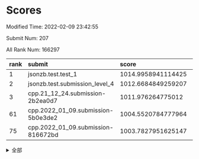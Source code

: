 # Scores

Modified Time: 2022-02-09 23:42:55

Submit Num: 207

All Rank Num: 166297

| rank |               submit               |       score        |       sigma        | pk_num |
| :--- | :--------------------------------- | :----------------- | :----------------- | :----- |
| 1    | jsonzb.test.test_1                 | 1014.9958941114425 | 0.847756925428621  | 3215   |
| 2    | jsonzb.test.submission_level_4     | 1012.6684849259207 | 0.7887640076148936 | 3214   |
| 3    | cpp.21_12_24.submission-2b2ea0d7   | 1011.976264775012  | 0.7971903962036204 | 3214   |
| 61   | cpp.2022_01_09.submission-5b0e3de2 | 1004.5520784777964 | 0.7151822494918136 | 3212   |
| 75   | cpp.2022_01_09.submission-816672bd | 1003.7827951625147 | 0.7201068854647547 | 3214   |


<details>
<summary>全部</summary>

| rank |                 submit                 |       score        |       sigma        | pk_num |
| :--- | :------------------------------------- | :----------------- | :----------------- | :----- |
| 1    | jsonzb.test.test_1                     | 1014.9958941114425 | 0.847756925428621  | 3215   |
| 2    | jsonzb.test.submission_level_4         | 1012.6684849259207 | 0.7887640076148936 | 3214   |
| 3    | cpp.21_12_24.submission-2b2ea0d7       | 1011.976264775012  | 0.7971903962036204 | 3214   |
| 4    | gobigger.level_3.submission_level_3_46 | 1011.4333825669611 | 0.7787943879691835 | 3214   |
| 5    | gobigger.level_3.submission_level_3_19 | 1011.3398848362652 | 0.8089088109190343 | 3216   |
| 6    | gobigger.level_3.submission_level_3_36 | 1011.2703161337558 | 0.7685042441607112 | 3211   |
| 7    | gobigger.level_3.submission_level_3_7  | 1011.2185632298401 | 0.793070342686994  | 3215   |
| 8    | gobigger.level_3.submission_level_3_32 | 1011.1188816074439 | 0.7807861733953492 | 3216   |
| 9    | gobigger.level_3.submission_level_3_22 | 1010.9671576422907 | 0.7708454935523207 | 3215   |
| 10   | gobigger.level_3.submission_level_3_0  | 1010.8777829339929 | 0.779905013431007  | 3211   |
| 11   | gobigger.level_3.submission_level_3_41 | 1010.7633807107483 | 0.7599875919951397 | 3212   |
| 12   | gobigger.level_3.submission_level_3_26 | 1010.7573070871692 | 0.7771615945477861 | 3217   |
| 13   | gobigger.level_3.submission_level_3_31 | 1010.6814501807821 | 0.776732041490896  | 3212   |
| 14   | gobigger.level_3.submission_level_3_24 | 1010.4477963924313 | 0.7598555467601962 | 3215   |
| 15   | gobigger.level_3.submission_level_3_1  | 1010.4229267360082 | 0.760113924440282  | 3220   |
| 16   | gobigger.level_3.submission_level_3_43 | 1010.4156835252242 | 0.7621296371240301 | 3218   |
| 17   | gobigger.level_3.submission_level_3_11 | 1010.3858649906408 | 0.7604944225252833 | 3211   |
| 18   | gobigger.level_3.submission_level_3_12 | 1010.3682417201239 | 0.7586971491818629 | 3217   |
| 19   | gobigger.level_3.submission_level_3_42 | 1010.3665204621516 | 0.7713161296267868 | 3211   |
| 20   | gobigger.level_3.submission_level_3_28 | 1010.3476159120019 | 0.770968489925449  | 3211   |
| 21   | gobigger.level_3.submission_level_3_34 | 1010.2277497091098 | 0.7483915691942153 | 3215   |
| 22   | gobigger.level_3.submission_level_3_29 | 1010.1813435852913 | 0.7749770119051281 | 3214   |
| 23   | gobigger.level_3.submission_level_3_48 | 1010.1529189120777 | 0.7679987411805684 | 3215   |
| 24   | gobigger.level_3.submission_level_3_15 | 1010.0461427981987 | 0.7662232146006446 | 3214   |
| 25   | gobigger.level_3.submission_level_3_30 | 1010.0152270576714 | 0.7760111974627011 | 3215   |
| 26   | gobigger.level_3.submission_level_3_47 | 1009.9864862087179 | 0.7413733929926584 | 3205   |
| 27   | gobigger.level_3.submission_level_3_8  | 1009.9605376370744 | 0.7533260917674531 | 3211   |
| 28   | gobigger.level_3.submission_level_3_39 | 1009.9378928440312 | 0.7691971589311521 | 3214   |
| 29   | gobigger.level_3.submission_level_3_40 | 1009.9140396514097 | 0.7540708221363507 | 3214   |
| 30   | gobigger.level_3.submission_level_3_37 | 1009.8721698187801 | 0.7690879161185367 | 3215   |
| 31   | gobigger.level_3.submission_level_3_5  | 1009.8527636546256 | 0.753701806103305  | 3215   |
| 32   | gobigger.level_3.submission_level_3_10 | 1009.8299421380426 | 0.7694171393344966 | 3219   |
| 33   | gobigger.level_3.submission_level_3_2  | 1009.7766048075886 | 0.7491635918923963 | 3210   |
| 34   | gobigger.level_3.submission_level_3_27 | 1009.7515109718125 | 0.7675733484264031 | 3206   |
| 35   | gobigger.level_3.submission_level_3_6  | 1009.74929886971   | 0.7550815284201015 | 3211   |
| 36   | gobigger.level_3.submission_level_3_21 | 1009.7025437188776 | 0.748884186620462  | 3213   |
| 37   | gobigger.level_3.submission_level_3_38 | 1009.6885504710393 | 0.7553826397338299 | 3208   |
| 38   | gobigger.level_3.submission_level_3_23 | 1009.6873907028427 | 0.7489192886780401 | 3216   |
| 39   | gobigger.level_3.submission_level_3_45 | 1009.6605641849391 | 0.7158486186556154 | 3215   |
| 40   | gobigger.level_3.submission_level_3_20 | 1009.5784951713446 | 0.7702808531078911 | 3211   |
| 41   | gobigger.level_3.submission_level_3_9  | 1009.5011535754503 | 0.7359806400256804 | 3214   |
| 42   | gobigger.level_3.submission_level_3_35 | 1009.494996325979  | 0.7477348814050797 | 3213   |
| 43   | gobigger.level_3.submission_level_3_16 | 1009.489368350825  | 0.7734535983871793 | 3210   |
| 44   | gobigger.level_3.submission_level_3_3  | 1009.2935160716873 | 0.7432939311284754 | 3209   |
| 45   | gobigger.level_3.submission_level_3_18 | 1009.2472500719911 | 0.7605608501831727 | 3216   |
| 46   | gobigger.level_3.submission_level_3_14 | 1009.1484557029081 | 0.7600110895770623 | 3216   |
| 47   | gobigger.level_3.submission_level_3_17 | 1009.1142612815023 | 0.76191094438589   | 3212   |
| 48   | gobigger.level_3.submission_level_3_25 | 1009.0144888640892 | 0.7609854070967693 | 3207   |
| 49   | gobigger.level_3.submission_level_3_33 | 1008.9543341034936 | 0.743976592849363  | 3212   |
| 50   | gobigger.level_3.submission_level_3_13 | 1008.9065440641202 | 0.7416362060557753 | 3213   |
| 51   | gobigger.level_3.submission_level_3_44 | 1008.8629423008531 | 0.7532475963272321 | 3211   |
| 52   | gobigger.level_3.submission_level_3_4  | 1008.7710834462221 | 0.7446500111642989 | 3218   |
| 53   | gobigger.level_3.submission_level_3_49 | 1008.5457597182591 | 0.7437905762435986 | 3218   |
| 54   | gobigger.level_1.submission_level_1_1  | 1005.1388406690753 | 0.709334932549416  | 3215   |
| 55   | gobigger.level_1.submission_level_1_31 | 1004.8963182635213 | 0.7259056140483737 | 3215   |
| 56   | gobigger.level_1.submission_level_1_17 | 1004.7906317962642 | 0.7155576952061321 | 3216   |
| 57   | gobigger.level_1.submission_level_1_18 | 1004.7770648968077 | 0.7281027521399807 | 3214   |
| 58   | gobigger.level_1.submission_level_1_19 | 1004.7494488729733 | 0.7199988635208813 | 3215   |
| 59   | gobigger.level_1.submission_level_1_36 | 1004.7184309562417 | 0.7214670323217528 | 3211   |
| 60   | gobigger.level_1.submission_level_1_38 | 1004.6316352790353 | 0.7139257809730792 | 3215   |
| 61   | cpp.2022_01_09.submission-5b0e3de2     | 1004.5520784777964 | 0.7151822494918136 | 3212   |
| 62   | gobigger.level_1.submission_level_1_7  | 1004.3395275274494 | 0.726151555078595  | 3215   |
| 63   | gobigger.level_1.submission_level_1_41 | 1004.3299268460772 | 0.7145707123939105 | 3214   |
| 64   | gobigger.level_1.submission_level_1_49 | 1004.2959671376171 | 0.7217942682212201 | 3218   |
| 65   | gobigger.level_1.submission_level_1_48 | 1004.2453427023784 | 0.7190680381321878 | 3216   |
| 66   | gobigger.level_1.submission_level_1_33 | 1004.2259209247594 | 0.7170979510562794 | 3214   |
| 67   | gobigger.level_1.submission_level_1_21 | 1004.190601608896  | 0.7201441574348189 | 3217   |
| 68   | gobigger.level_1.submission_level_1_23 | 1004.0757817471147 | 0.7074566335482999 | 3216   |
| 69   | gobigger.level_1.submission_level_1_10 | 1004.0670676794755 | 0.718768777861856  | 3219   |
| 70   | gobigger.level_1.submission_level_1_46 | 1003.9603918165403 | 0.7202254363998907 | 3218   |
| 71   | gobigger.level_1.submission_level_1_26 | 1003.8945184993631 | 0.7173219245701622 | 3217   |
| 72   | gobigger.level_1.submission_level_1_4  | 1003.8555321466772 | 0.7275743870532212 | 3213   |
| 73   | gobigger.level_1.submission_level_1_28 | 1003.8393522974717 | 0.7205441979422663 | 3217   |
| 74   | gobigger.level_1.submission_level_1_20 | 1003.7987354732026 | 0.7233905635923475 | 3216   |
| 75   | cpp.2022_01_09.submission-816672bd     | 1003.7827951625147 | 0.7201068854647547 | 3214   |
| 76   | gobigger.level_1.submission_level_1_16 | 1003.68387407732   | 0.7094873213925783 | 3215   |
| 77   | gobigger.level_1.submission_level_1_43 | 1003.6527454917301 | 0.7223302527672478 | 3215   |
| 78   | gobigger.level_1.submission_level_1_29 | 1003.6356006536973 | 0.7177765799953345 | 3204   |
| 79   | gobigger.level_1.submission_level_1_8  | 1003.4510795356138 | 0.712849743937437  | 3209   |
| 80   | gobigger.level_1.submission_level_1_6  | 1003.3736546042607 | 0.7205107166969587 | 3213   |
| 81   | gobigger.level_1.submission_level_1_2  | 1003.2761865215793 | 0.7050026207571374 | 3217   |
| 82   | gobigger.level_1.submission_level_1_14 | 1003.2442932917669 | 0.7196846026721224 | 3212   |
| 83   | gobigger.level_1.submission_level_1_24 | 1003.1161517502018 | 0.7117798741271429 | 3218   |
| 84   | gobigger.level_1.submission_level_1_39 | 1003.055050411597  | 0.7308547019849789 | 3212   |
| 85   | gobigger.level_1.submission_level_1_3  | 1003.0476154383509 | 0.7144794061759223 | 3216   |
| 86   | gobigger.level_1.submission_level_1_25 | 1003.0129862258209 | 0.7188899330069238 | 3212   |
| 87   | gobigger.level_1.submission_level_1_12 | 1002.9934465967502 | 0.726854390294447  | 3211   |
| 88   | gobigger.level_1.submission_level_1_40 | 1002.8487573072432 | 0.7237174214616717 | 3213   |
| 89   | gobigger.level_1.submission_level_1_34 | 1002.8140698685145 | 0.7165608525261361 | 3210   |
| 90   | gobigger.level_1.submission_level_1_15 | 1002.7873224363935 | 0.714755018198024  | 3213   |
| 91   | gobigger.level_1.submission_level_1_5  | 1002.7854970562357 | 0.7221045816513759 | 3206   |
| 92   | gobigger.level_1.submission_level_1_11 | 1002.7706885456635 | 0.7182222775992562 | 3213   |
| 93   | gobigger.level_1.submission_level_1_27 | 1002.7474158597907 | 0.7169673315616794 | 3212   |
| 94   | gobigger.level_1.submission_level_1_9  | 1002.6166995589639 | 0.7133498674083242 | 3215   |
| 95   | gobigger.level_1.submission_level_1_13 | 1002.5853950660633 | 0.7029476240911264 | 3219   |
| 96   | gobigger.level_1.submission_level_1_42 | 1002.5614190626105 | 0.7164246038383724 | 3215   |
| 97   | gobigger.level_1.submission_level_1_35 | 1002.5375374754689 | 0.7131885720241012 | 3212   |
| 98   | gobigger.level_1.submission_level_1_30 | 1002.5370377618233 | 0.7226072107330637 | 3215   |
| 99   | gobigger.level_1.submission_level_1_44 | 1002.5298205065767 | 0.7268630554273882 | 3214   |
| 100  | gobigger.level_1.submission_level_1_37 | 1002.3551502021403 | 0.7093779967716398 | 3214   |
| 101  | gobigger.level_1.submission_level_1_32 | 1002.2114650624875 | 0.7085494147035366 | 3212   |
| 102  | gobigger.level_1.submission_level_1_45 | 1002.0040539360934 | 0.7103813860351168 | 3215   |
| 103  | gobigger.level_1.submission_level_1_47 | 1001.8381364758021 | 0.7091300862111773 | 3211   |
| 104  | gobigger.level_1.submission_level_1_0  | 1001.8149445821637 | 0.7174509919516845 | 3216   |
| 105  | gobigger.level_1.submission_level_1_22 | 1001.3064106518093 | 0.712320219560486  | 3215   |
| 106  | gobigger.random.submission_random_42   | 997.5264233349719  | 0.6989492504981409 | 3215   |
| 107  | gobigger.random.submission_random_27   | 997.4086722097172  | 0.7162149577140868 | 3216   |
| 108  | gobigger.random.submission_random_41   | 997.2677533910153  | 0.7018351602419969 | 3217   |
| 109  | gobigger.random.submission_random_31   | 996.9921155753973  | 0.7191286119301468 | 3212   |
| 110  | gobigger.random.submission_random_8    | 996.9676523423273  | 0.7103598387653384 | 3212   |
| 111  | gobigger.random.submission_random_16   | 996.821535924667   | 0.7081601272203428 | 3211   |
| 112  | gobigger.random.submission_random_11   | 996.8090403675017  | 0.7214184886966597 | 3209   |
| 113  | gobigger.random.submission_random_5    | 996.4755880028865  | 0.7066951357514895 | 3216   |
| 114  | gobigger.random.submission_random_29   | 996.3065678993893  | 0.7085889325415247 | 3209   |
| 115  | gobigger.random.submission_random_43   | 996.2158025345582  | 0.7076805954846326 | 3217   |
| 116  | gobigger.random.submission_random_30   | 996.1431345328903  | 0.7053699019111147 | 3217   |
| 117  | gobigger.random.submission_random_35   | 996.0478234717173  | 0.7203246788757803 | 3215   |
| 118  | gobigger.random.submission_random_34   | 996.0077908630642  | 0.7018480687162265 | 3208   |
| 119  | gobigger.random.submission_random_38   | 996.0004287223308  | 0.703840114269695  | 3209   |
| 120  | gobigger.random.submission_random_26   | 995.9673950174163  | 0.7068634052669264 | 3215   |
| 121  | gobigger.random.submission_random_0    | 995.9661280097087  | 0.7175257535204009 | 3214   |
| 122  | gobigger.random.submission_random_32   | 995.9430490225096  | 0.7113640890182551 | 3216   |
| 123  | gobigger.random.submission_random_49   | 995.9154595847216  | 0.7198851487607896 | 3209   |
| 124  | gobigger.random.submission_random_39   | 995.8784593810781  | 0.7152166268828661 | 3213   |
| 125  | gobigger.random.submission_random_1    | 995.8220752656922  | 0.7076363891914064 | 3208   |
| 126  | gobigger.random.submission_random_4    | 995.7889945820802  | 0.709514769706465  | 3214   |
| 127  | gobigger.random.submission_random_21   | 995.7824462855516  | 0.7221542099105831 | 3215   |
| 128  | gobigger.random.submission_random_12   | 995.7791862581294  | 0.7258613523503095 | 3210   |
| 129  | gobigger.random.submission_random_37   | 995.7634250756684  | 0.703110984193779  | 3216   |
| 130  | gobigger.random.submission_random_46   | 995.7568388113369  | 0.7247580760397045 | 3217   |
| 131  | gobigger.random.submission_random_14   | 995.7202887346908  | 0.7019229920050862 | 3209   |
| 132  | gobigger.random.submission_random_13   | 995.6378131916792  | 0.7152412648124062 | 3216   |
| 133  | gobigger.random.submission_random_48   | 995.6124214732729  | 0.7100762989793493 | 3213   |
| 134  | gobigger.random.submission_random_6    | 995.5983609134697  | 0.7273118512459351 | 3209   |
| 135  | gobigger.random.submission_random_20   | 995.529198687532   | 0.708256150275249  | 3210   |
| 136  | gobigger.random.submission_random_40   | 995.5278294572882  | 0.7219730816702248 | 3216   |
| 137  | gobigger.random.submission_random_28   | 995.5229782728671  | 0.7175500869960972 | 3209   |
| 138  | gobigger.random.submission_random_24   | 995.5014633894169  | 0.7118740150405153 | 3214   |
| 139  | gobigger.random.submission_random_23   | 995.4680429616034  | 0.7233369942787974 | 3215   |
| 140  | gobigger.random.submission_random_36   | 995.445537020558   | 0.7083949946559014 | 3216   |
| 141  | gobigger.random.submission_random_10   | 995.4108500463956  | 0.7171619236876119 | 3213   |
| 142  | gobigger.random.submission_random_33   | 995.409719132239   | 0.7123791769839898 | 3214   |
| 143  | gobigger.random.submission_random_3    | 995.4010730104036  | 0.718984679951038  | 3218   |
| 144  | gobigger.random.submission_random_25   | 995.3757816148352  | 0.7132171252384245 | 3216   |
| 145  | gobigger.random.submission_random_2    | 995.3502636696065  | 0.708186535901473  | 3212   |
| 146  | gobigger.random.submission_random_7    | 995.2307867854681  | 0.7194121064131556 | 3207   |
| 147  | gobigger.random.submission_random_15   | 995.1615857716845  | 0.7134403053573685 | 3214   |
| 148  | gobigger.random.submission_random_18   | 995.1121699792692  | 0.7099343984709603 | 3210   |
| 149  | gobigger.random.submission_random_47   | 994.9338286570808  | 0.7195123446134813 | 3214   |
| 150  | gobigger.random.submission_random_19   | 994.8820340054228  | 0.718938290180706  | 3218   |
| 151  | gobigger.random.submission_random_45   | 994.8686736154684  | 0.7190633197512233 | 3214   |
| 152  | gobigger.random.submission_random_22   | 994.8573063592562  | 0.7015042290747303 | 3212   |
| 153  | gobigger.random.submission_random_44   | 994.6892524517033  | 0.7177555865051234 | 3212   |
| 154  | gobigger.random.submission_random_17   | 994.6421586577256  | 0.7142907620556219 | 3209   |
| 155  | gobigger.random.submission_random_9    | 994.5908298593191  | 0.7296475593408769 | 3219   |
| 156  | gobigger.level_2.submission_level_2_15 | 994.1901529824905  | 0.7427790076495713 | 3214   |
| 157  | gobigger.level_2.submission_level_2_0  | 993.6330786850169  | 0.7233736544227569 | 3215   |
| 158  | gobigger.level_2.submission_level_2_48 | 993.3980145359698  | 0.7771236576740226 | 3215   |
| 159  | gobigger.level_2.submission_level_2_42 | 993.2862258552594  | 0.7317171023444403 | 3214   |
| 160  | gobigger.level_2.submission_level_2_25 | 993.1128243490629  | 0.747691858701604  | 3214   |
| 161  | gobigger.level_2.submission_level_2_12 | 993.0844479247793  | 0.745910203691395  | 3215   |
| 162  | gobigger.level_2.submission_level_2_37 | 993.0045381325092  | 0.737429524644038  | 3210   |
| 163  | gobigger.level_2.submission_level_2_32 | 992.9370052816815  | 0.7419349558759627 | 3217   |
| 164  | gobigger.level_2.submission_level_2_22 | 992.8556212026551  | 0.7252849365244054 | 3214   |
| 165  | gobigger.level_2.submission_level_2_36 | 992.7559674155879  | 0.7453361764740185 | 3214   |
| 166  | gobigger.level_2.submission_level_2_6  | 992.7278013622184  | 0.7625434029074629 | 3208   |
| 167  | gobigger.level_2.submission_level_2_40 | 992.58745613644    | 0.7394059543295252 | 3217   |
| 168  | gobigger.level_2.submission_level_2_14 | 992.5609513180877  | 0.7420490966940843 | 3210   |
| 169  | gobigger.level_2.submission_level_2_4  | 992.5476216533505  | 0.741978041805258  | 3216   |
| 170  | gobigger.level_2.submission_level_2_30 | 992.4708615573103  | 0.7456004536841574 | 3213   |
| 171  | gobigger.level_2.submission_level_2_31 | 992.4499339665957  | 0.734510645343702  | 3215   |
| 172  | gobigger.level_2.submission_level_2_2  | 992.2811705199446  | 0.7420629958864191 | 3215   |
| 173  | gobigger.level_2.submission_level_2_11 | 992.2080260982992  | 0.7488248311344837 | 3211   |
| 174  | gobigger.level_2.submission_level_2_19 | 992.1792064425831  | 0.7452000991570112 | 3216   |
| 175  | gobigger.level_2.submission_level_2_13 | 992.1626119252159  | 0.7640795929372425 | 3215   |
| 176  | gobigger.level_2.submission_level_2_7  | 992.1604708684977  | 0.7485034200743496 | 3216   |
| 177  | gobigger.level_2.submission_level_2_46 | 992.0981499398287  | 0.7465603711722508 | 3214   |
| 178  | gobigger.level_2.submission_level_2_5  | 992.0969168219326  | 0.752425905031261  | 3214   |
| 179  | gobigger.level_2.submission_level_2_9  | 991.9877877454468  | 0.7360376895904265 | 3213   |
| 180  | gobigger.level_2.submission_level_2_45 | 991.9754510575895  | 0.7575084074737524 | 3211   |
| 181  | gobigger.level_2.submission_level_2_20 | 991.8842635441225  | 0.7453062164611608 | 3213   |
| 182  | gobigger.level_2.submission_level_2_26 | 991.8801395731969  | 0.7371424160797191 | 3216   |
| 183  | gobigger.level_2.submission_level_2_29 | 991.8351979223885  | 0.7581967851868999 | 3214   |
| 184  | gobigger.level_2.submission_level_2_23 | 991.8005022895907  | 0.7323008023541031 | 3208   |
| 185  | gobigger.level_2.submission_level_2_41 | 991.8000898910453  | 0.7731028269933271 | 3218   |
| 186  | gobigger.level_2.submission_level_2_17 | 991.7902844126784  | 0.7303379945098715 | 3208   |
| 187  | gobigger.level_2.submission_level_2_18 | 991.741858825471   | 0.7509476927036304 | 3213   |
| 188  | gobigger.level_2.submission_level_2_38 | 991.6615174054429  | 0.7424112744123205 | 3212   |
| 189  | gobigger.level_2.submission_level_2_1  | 991.6510835403647  | 0.7615988666064909 | 3213   |
| 190  | gobigger.level_2.submission_level_2_27 | 991.583540765748   | 0.7531635045691978 | 3214   |
| 191  | gobigger.level_2.submission_level_2_28 | 991.5267111332507  | 0.7558855421074433 | 3216   |
| 192  | gobigger.level_2.submission_level_2_34 | 991.5006453598596  | 0.7381010339363496 | 3213   |
| 193  | gobigger.level_2.submission_level_2_44 | 991.4979167611651  | 0.7860612162012196 | 3216   |
| 194  | gobigger.level_2.submission_level_2_35 | 991.3710048013954  | 0.7656767593163335 | 3214   |
| 195  | gobigger.level_2.submission_level_2_10 | 991.3646632005965  | 0.773110232007811  | 3211   |
| 196  | gobigger.level_2.submission_level_2_8  | 991.2764544735732  | 0.7588947235526421 | 3216   |
| 197  | gobigger.level_2.submission_level_2_39 | 991.177220434972   | 0.7490628672509635 | 3217   |
| 198  | gobigger.level_2.submission_level_2_47 | 991.1651395177839  | 0.748808161168174  | 3213   |
| 199  | gobigger.level_2.submission_level_2_43 | 991.1494043603622  | 0.7664560052565196 | 3208   |
| 200  | gobigger.level_2.submission_level_2_21 | 991.1478654524515  | 0.7683303816497792 | 3209   |
| 201  | gobigger.level_2.submission_level_2_24 | 990.8604515309372  | 0.7574210617650431 | 3212   |
| 202  | gobigger.level_2.submission_level_2_33 | 990.651153573752   | 0.7487559363065867 | 3215   |
| 203  | gobigger.level_2.submission_level_2_49 | 990.6199838086493  | 0.7758041235914354 | 3211   |
| 204  | gobigger.level_2.submission_level_2_16 | 990.5413317594954  | 0.7584474719010703 | 3212   |
| 205  | gobigger.level_2.submission_level_2_3  | 990.5303201167379  | 0.7634197493379942 | 3207   |
| 206  | gobigger.none.submission_none_1        | 978.8085787129368  | 1.223032753397975  | 3215   |
| 207  | gobigger.none.submission_none_0        | 977.9949871062919  | 1.220754357355561  | 3211   |

</details>